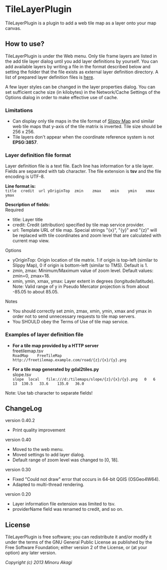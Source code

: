 # TileLayerPlugin

TileLayerPlugin is a plugin to add a web tile map as a layer onto your map canvas.

## How to use?

TileLayerPlugin is under the Web menu. Only tile frame layers are listed in the add tile layer dialog until you add layer definitions by yourself. You can add available layers by writing a file in the format described below and setting the folder that the file exists as external layer definition directory. A list of prepared layer definition files is [here](https://github.com/minorua/TileLayerPlugin/wiki/Layer-definition-files).

A few layer styles can be changed in the layer properties dialog. You can set sufficient cache size (in kilobytes) in the Network/Cache Settings of the Options dialog in order to make effective use of cache.

### Limitations
* Can display only tile maps in the tile format of [Slippy Map](http://wiki.openstreetmap.org/wiki/Slippy_Map) and similar web tile maps that y-axis of the tile matrix is inverted. Tile size should be 256 x 256.
* Tile layers don't appear when the coordinate reference system is not **EPSG:3857**.

### Layer definition file format
Layer definition file is a text file. Each line has information for a tile layer. Fields are separated with tab character. The file extension is **tsv** and the file encoding is UTF-8.

**Line format is:**  
`title	credit	url	yOriginTop	zmin	zmax	xmin	ymin	xmax	ymax`

**Description of fields:**  
Required
* title: Layer title
* credit: Credit (attribution) specified by tile map service provider.
* url: Template URL of tile map. Special strings "{x}", "{y}" and "{z}" will be replaced with tile coordinates and zoom level that are calculated with current map view.

Options
* yOriginTop: Origin location of tile matrix. 1 if origin is top-left (similar to Slippy Map), 0 if origin is bottom-left (similar to TMS). Default is 1.
* zmin, zmax: Minimum/Maximum value of zoom level. Default values: zmin=0, zmax=18.
* xmin, ymin, xmax, ymax: Layer extent in degrees (longitude/latitude). Note: Valid range of y in Pseudo Mercator projection is from about -85.05 to about 85.05.

Notes
* You should correctly set zmin, zmax, xmin, ymin, xmax and ymax in order not to send unnecessary requests to tile map servers.
* You SHOULD obey the Terms of Use of tile map service.

### Examples of layer definition file
* **For a tile map provided by a HTTP server**  
freetilemap.tsv  
`RoadMap	FreeTileMap	http://freetilemap.example.com/road/{z}/{x}/{y}.png`

* **For a tile map generated by gdal2tiles.py**  
slope.tsv  
`slope	local	file:///d:/tilemaps/slope/{z}/{x}/{y}.png	0	6	13	130.5	33.6	135.0	36.0`

Note: Use tab character to separate fields!

## ChangeLog
version 0.40.2
* Print quality improvement

version 0.40  
* Moved to the web menu.
* Moved settings to add layer dialog.
* Default range of zoom level was changed to [0, 18].

version 0.30  
* Fixed "Could not draw" error that occurs in 64-bit QGIS (OSGeo4W64).
* Adapted to multi-thread rendering.

version 0.20  
* Layer information file extension was limited to tsv.
* providerName field was renamed to credit, and so on.

## License
TileLayerPlugin is free software; you can redistribute it and/or modify it under the terms of the GNU General Public License as published by the Free Software Foundation; either version 2 of the License, or (at your option) any later version.

_Copyright (c) 2013 Minoru Akagi_
